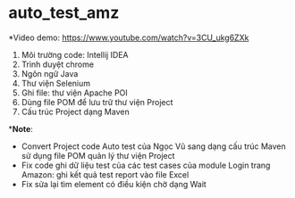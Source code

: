 # auto_test_amz
*Video demo: https://www.youtube.com/watch?v=3CU_ukg6ZXk
1. Môi trường code: Intellij IDEA
2. Trình duyệt chrome
3. Ngôn ngữ Java
4. Thư viện Selenium
5. Ghi file: thư viện Apache POI
6. Dùng file POM để lưu trữ thư viện Project
7. Cấu trúc Project dạng Maven

***Note**:
+ Convert Project code Auto test của Ngọc Vũ sang dạng cấu trúc Maven sử dụng file POM quản lý thư viện Project
+ Fix code ghi dữ liệu test của các test cases của module Login trang Amazon: ghi kết quả test report vào file Excel 
+ Fix sửa lại tìm element có điều kiện chờ dạng Wait 


